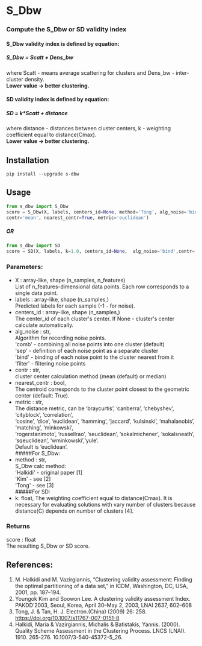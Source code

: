 # S_Dbw
### Compute the S_Dbw or SD validity index  

#### S_Dbw validity index is defined by equation:
##### S_Dbw = Scatt + Dens_bw
where Scatt - means average scattering for clusters and Dens_bw - inter-cluster density.  
**Lower value -> better clustering.**

#### SD validity index is defined by equation:
##### SD = k*Scatt + distance
where distance - distances between cluster centers, k - weighting coefficient equal to distance(Cmax).  
**Lower value -> better clustering.**

Installation
------------

```shell
pip install --upgrade s-dbw
```

Usage
-----
```python
from s_dbw import S_Dbw
score = S_Dbw(X, labels, centers_id=None, method='Tong', alg_noise='bind',
centr='mean', nearest_centr=True, metric='euclidean')

```
##### OR
```python
from s_dbw import SD
score = SD(X, labels, k=1.0, centers_id=None,  alg_noise='bind',centr='mean', nearest_centr=True, metric='euclidean')

```

### Parameters:
* X : array-like, shape (n_samples, n_features)  
    List of n_features-dimensional data points. Each row corresponds to a single data point.  
* labels : array-like, shape (n_samples,)  
    Predicted labels for each sample (-1 - for noise).  
* centers_id : array-like, shape (n_samples,)  
    The center_id of each cluster's center. If None - cluster's center calculate automatically.  
* alg_noise : str,  
    Algorithm for recording noise points.  
    'comb' - combining all noise points into one cluster (default)  
    'sep' - definition of each noise point as a separate cluster  
    'bind' -  binding of each noise point to the cluster nearest from it  
    'filter' - filtering noise points  
* centr : str,  
    cluster center calculation method (mean (default) or median)  
* nearest_centr : bool,  
    The centroid corresponds to the cluster point closest to the geometric center (default: True).  
* metric : str,  
    The distance metric, can be ‘braycurtis’, ‘canberra’, ‘chebyshev’, ‘cityblock’, ‘correlation’,  
    ‘cosine’, ‘dice’, ‘euclidean’, ‘hamming’, ‘jaccard’, ‘kulsinski’, ‘mahalanobis’, ‘matching’, ‘minkowski’,  
    ‘rogerstanimoto’, ‘russellrao’, ‘seuclidean’, ‘sokalmichener’, ‘sokalsneath’, ‘sqeuclidean’, ‘wminkowski’,‘yule’.  
    Default is ‘euclidean’.  
#####For S_Dbw:
* method : str,  
    S_Dbw calc method:  
    'Halkidi' - original paper \[1]  
    'Kim' - see \[2]  
    'Tong' - see \[3]  
#####For SD:
* k: float,
    The weighting coefficient equal to distance(Cmax). It is necessary for evaluating solutions with vary number of clusters because distance(C) depends on number of clusters \[4].

### Returns
score : float  
    The resulting S_Dbw or SD score.  

References:
-----------
1. M. Halkidi and M. Vazirgiannis, “Clustering validity assessment: Finding the optimal partitioning of a data set,” in ICDM, Washington, DC, USA, 2001, pp. 187–194.
2. Youngok Kim and Soowon Lee. A clustering validity assessment Index. PAKDD’2003, Seoul, Korea, April 30–May 2, 2003, LNAI 2637, 602–608
3. Tong, J. & Tan, H. J. Electron.(China) (2009) 26: 258. https://doi.org/10.1007/s11767-007-0151-8
4. Halkidi, Maria & Vazirgiannis, Michalis & Batistakis, Yannis. (2000). Quality Scheme Assessment in the Clustering Process. LNCS (LNAI). 1910. 265-276. 10.1007/3-540-45372-5_26. 
